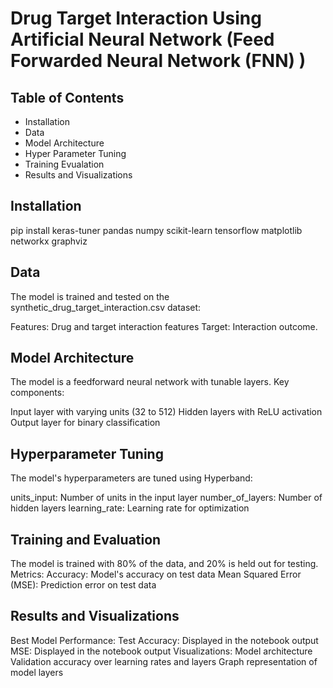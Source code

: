 # Drug Target Interaction Using Artificial Neural Network (Feed Forwarded Neural Network (FNN) )

## Table of Contents
- Installation
- Data
- Model Architecture
- Hyper Parameter Tuning
- Training Evualation
- Results and Visualizations

## Installation
pip install keras-tuner pandas numpy scikit-learn tensorflow matplotlib networkx graphviz

## Data
The model is trained and tested on the synthetic_drug_target_interaction.csv dataset:

Features: Drug and target interaction features
Target: Interaction outcome.

## Model Architecture
The model is a feedforward neural network with tunable layers. Key components:

Input layer with varying units (32 to 512)
Hidden layers with ReLU activation
Output layer for binary classification

## Hyperparameter Tuning
The model's hyperparameters are tuned using Hyperband:

units_input: Number of units in the input layer
number_of_layers: Number of hidden layers
learning_rate: Learning rate for optimization

## Training and Evaluation
The model is trained with 80% of the data, and 20% is held out for testing.
Metrics:
Accuracy: Model's accuracy on test data
Mean Squared Error (MSE): Prediction error on test data

## Results and Visualizations
Best Model Performance:
Test Accuracy: Displayed in the notebook output
MSE: Displayed in the notebook output
Visualizations:
Model architecture
Validation accuracy over learning rates and layers
Graph representation of model layers

